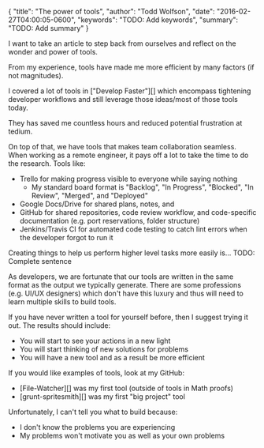 {
  "title": "The power of tools",
  "author": "Todd Wolfson",
  "date": "2016-02-27T04:00:05-0600",
  "keywords": "TODO: Add keywords",
  "summary": "TODO: Add summary"
}

I want to take an article to step back from ourselves and reflect on the wonder and power of tools.

From my experience, tools have made me more efficient by many factors (if not magnitudes).

I covered a lot of tools in ["Develop Faster"][] which encompass tightening developer workflows and still leverage those ideas/most of those tools today.

They has saved me countless hours and reduced potential frustration at tedium.

On top of that, we have tools that makes team collaboration seamless. When working as a remote engineer, it pays off a lot to take the time to do the research. Tools like:

- Trello for making progress visible to everyone while saying nothing
    - My standard board format is "Backlog", "In Progress", "Blocked", "In Review", "Merged", and "Deployed"
- Google Docs/Drive for shared plans, notes, and
- GitHub for shared repositories, code review workflow, and code-specific documentation (e.g. port reservations, folder structure)
- Jenkins/Travis CI for automated code testing to catch lint errors when the developer forgot to run it

Creating things to help us perform higher level tasks more easily is... TODO: Complete sentence

As developers, we are fortunate that our tools are written in the same format as the output we typically generate. There are some professions (e.g. UI/UX designers) which don't have this luxury and thus will need to learn multiple skills to build tools.

If you have never written a tool for yourself before, then I suggest trying it out. The results should include:

- You will start to see your actions in a new light
- You will start thinking of new solutions for problems
- You will have a new tool and as a result be more efficient

If you would like examples of tools, look at my GitHub:

- [File-Watcher][] was my first tool (outside of tools in Math proofs)
- [grunt-spritesmith][] was my first "big project" tool

Unfortunately, I can't tell you what to build because:

- I don't know the problems you are experiencing
- My problems won't motivate you as well as your own problems
